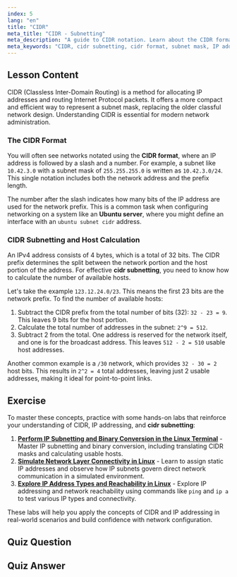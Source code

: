 ```yaml
---
index: 5
lang: "en"
title: "CIDR"
meta_title: "CIDR - Subnetting"
meta_description: "A guide to CIDR notation. Learn about the CIDR format, cidr subnetting, and how to calculate hosts for your network, including on an Ubuntu server. Master IP addressing with CIDR."
meta_keywords: "CIDR, cidr subnetting, cidr format, subnet mask, IP addressing, ubuntu server subnet cidr, ubuntu subnet cidr, network prefix, Linux networking"
---
```


## Lesson Content

CIDR (Classless Inter-Domain Routing) is a method for allocating IP addresses and routing Internet Protocol packets. It offers a more compact and efficient way to represent a subnet mask, replacing the older classful network design. Understanding CIDR is essential for modern network administration.

### The CIDR Format

You will often see networks notated using the **CIDR format**, where an IP address is followed by a slash and a number. For example, a subnet like `10.42.3.0` with a subnet mask of `255.255.255.0` is written as `10.42.3.0/24`. This single notation includes both the network address and the prefix length.

The number after the slash indicates how many bits of the IP address are used for the network prefix. This is a common task when configuring networking on a system like an **Ubuntu server**, where you might define an interface with an `ubuntu subnet cidr` address.

### CIDR Subnetting and Host Calculation

An IPv4 address consists of 4 bytes, which is a total of 32 bits. The CIDR prefix determines the split between the network portion and the host portion of the address. For effective **cidr subnetting**, you need to know how to calculate the number of available hosts.

Let's take the example `123.12.24.0/23`. This means the first 23 bits are the network prefix. To find the number of available hosts:

1.  Subtract the CIDR prefix from the total number of bits (32): `32 - 23 = 9`. This leaves 9 bits for the host portion.
2.  Calculate the total number of addresses in the subnet: `2^9 = 512`.
3.  Subtract 2 from the total. One address is reserved for the network itself, and one is for the broadcast address. This leaves `512 - 2 = 510` usable host addresses.

Another common example is a `/30` network, which provides `32 - 30 = 2` host bits. This results in `2^2 = 4` total addresses, leaving just 2 usable addresses, making it ideal for point-to-point links.

## Exercise

To master these concepts, practice with some hands-on labs that reinforce your understanding of CIDR, IP addressing, and **cidr subnetting**:

1.  **[Perform IP Subnetting and Binary Conversion in the Linux Terminal](https://labex.io/labs/comptia-perform-ip-subnetting-and-binary-conversion-in-the-linux-terminal-592782)** - Master IP subnetting and binary conversion, including translating CIDR masks and calculating usable hosts.
2.  **[Simulate Network Layer Connectivity in Linux](https://labex.io/labs/comptia-simulate-network-layer-connectivity-in-linux-592752)** - Learn to assign static IP addresses and observe how IP subnets govern direct network communication in a simulated environment.
3.  **[Explore IP Address Types and Reachability in Linux](https://labex.io/labs/comptia-explore-ip-address-types-and-reachability-in-linux-592780)** - Explore IP addressing and network reachability using commands like `ping` and `ip a` to test various IP types and connectivity.

These labs will help you apply the concepts of CIDR and IP addressing in real-world scenarios and build confidence with network configuration.

## Quiz Question

## Quiz Answer
